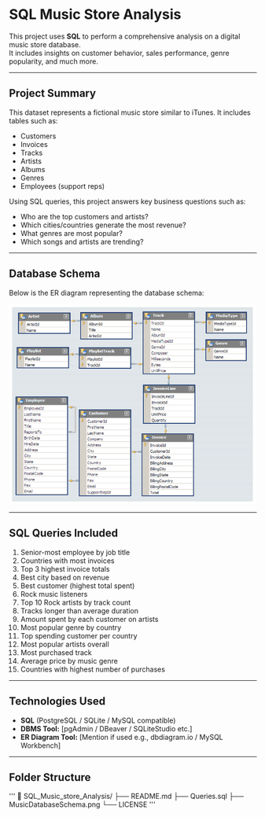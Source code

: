 # SQL Music Store Analysis

This project uses **SQL** to perform a comprehensive analysis on a digital music store database.  
It includes insights on customer behavior, sales performance, genre popularity, and much more.

---

## Project Summary

This dataset represents a fictional music store similar to iTunes. It includes tables such as:
- Customers
- Invoices
- Tracks
- Artists
- Albums
- Genres
- Employees (support reps)

Using SQL queries, this project answers key business questions such as:
- Who are the top customers and artists?
- Which cities/countries generate the most revenue?
- What genres are most popular?
- Which songs and artists are trending?

---

## Database Schema

Below is the ER diagram representing the database schema:

![Music Database Schema](MusicDatabaseSchema.png)

---

## SQL Queries Included

1. Senior-most employee by job title
2. Countries with most invoices
3. Top 3 highest invoice totals
4. Best city based on revenue
5. Best customer (highest total spent)
6. Rock music listeners
7. Top 10 Rock artists by track count
8. Tracks longer than average duration
9. Amount spent by each customer on artists
10. Most popular genre by country
11. Top spending customer per country
12. Most popular artists overall
13. Most purchased track
14. Average price by music genre
15. Countries with highest number of purchases

---

## Technologies Used

- **SQL** (PostgreSQL / SQLite / MySQL compatible)
- **DBMS Tool:** [pgAdmin / DBeaver / SQLiteStudio etc.]
- **ER Diagram Tool:** [Mention if used e.g., dbdiagram.io / MySQL Workbench]

---

## Folder Structure
'''
📁 SQL_Music_store_Analysis/
├──  README.md
├──  Queries.sql
├──  MusicDatabaseSchema.png
└──  LICENSE
'''
